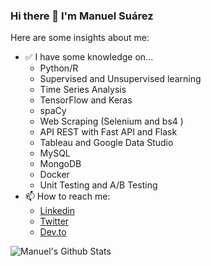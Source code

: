 ### Hi there 👋 I'm Manuel Suárez
  Here are some insights about me:
- ✅  I have some knowledge on...
  - Python/R
  - Supervised and Unsupervised learning 
  - Time Series Analysis
  - TensorFlow and Keras 
  - spaCy
  - Web Scraping (Selenium and bs4 ) 
  - API REST with Fast API and Flask
  - Tableau and Google Data Studio
  - MySQL
  - MongoDB
  - Docker 
  - Unit Testing and A/B Testing
- 📫  How to reach me: 
  - [Linkedin](https://www.linkedin.com/in/manuel-su%C3%A1rez-021)
  - [Twitter](https://twitter.com/ManuelS24832521)
  - [Dev.to](https://dev.to/mefardales)

![Manuel's Github Stats](https://github-readme-stats.vercel.app/api?username=mefardales)
